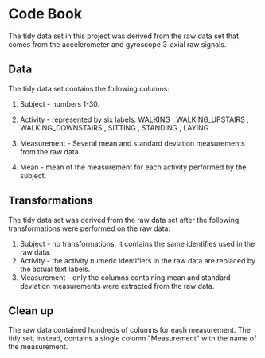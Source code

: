 # Code Book

The tidy data set in this project was derived from the raw data set that comes from the accelerometer and gyroscope 3-axial raw signals.

## Data

The tidy data set contains the following columns:

1. Subject - numbers 1-30.
2. Activity - represented by six labels: WALKING
, WALKING_UPSTAIRS
, WALKING_DOWNSTAIRS
, SITTING
, STANDING
, LAYING

3. Measurement - Several mean and standard deviation measurements from the raw data.
4. Mean - mean of the measurement for each activity performed by the subject.

## Transformations

The tidy data set was derived from the raw data set after the following transformations were performed on the raw data:

1. Subject - no transformations. It contains the same identifies used in the raw data.
2. Activity - the activity numeric identifiers in the raw data are replaced by the actual text labels.
3. Measurement - only the columns containing mean and standard deviation measurements were extracted from the raw data. 

## Clean up

The raw data contained hundreds of columns for each measurement. The tidy set, instead, contains a single column "Measurement" with the name of the measurement.
